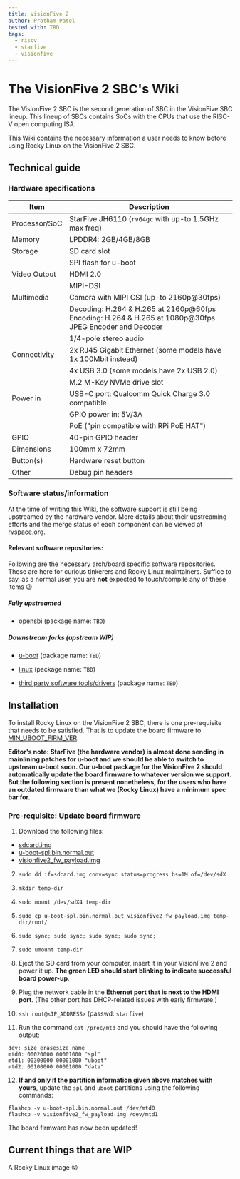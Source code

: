```yaml
---
title: VisionFive 2
author: Pratham Patel
tested with: TBD
tags:
  - riscv
  - starfive
  - visionfive
---
```


[MIN_UBOOT_FIRM_VER]: v2.11.5

# The VisionFive 2 SBC's Wiki

The VisionFive 2 SBC is the second generation of SBC in the VisionFive SBC lineup. This lineup of SBCs contains SoCs with the CPUs that use the RISC-V open computing ISA.

This Wiki contains the necessary information a user needs to know before using Rocky Linux on the VisionFive 2 SBC.

## Technical guide

### Hardware specifications

| Item          | Description                                                                                            |
|---------------|--------------------------------------------------------------------------------------------------------|
| Processor/SoC | StarFive JH6110 (`rv64gc` with up-to 1.5GHz max freq)                                                  |
| Memory        | LPDDR4: 2GB/4GB/8GB                                                                                    |
| Storage       | SD card slot                                                                                           |
|               | SPI flash for u-boot                                                                                   |
| Video Output  | HDMI 2.0                                                                                               |
|               | MIPI-DSI                                                                                               |
| Multimedia    | Camera with MIPI CSI (up-to 2160p@30fps)                                                               |
|               | Decoding: H.264 & H.265 at 2160p@60fps Encoding: H.264 & H.265 at 1080p@30fps JPEG Encoder and Decoder |
|               | 1/4-pole stereo audio                                                                                  |
| Connectivity  | 2x RJ45 Gigabit Ethernet (some models have 1x 100Mbit instead)                                         |
|               | 4x USB 3.0 (some models have 2x USB 2.0)                                                               |
|               | M.2 M-Key NVMe drive slot                                                                              |
| Power in      | USB-C port: Qualcomm Quick Charge 3.0 compatible                                                       |
|               | GPIO power in: 5V/3A                                                                                   |
|               | PoE ("pin compatible with RPi PoE HAT")                                                                |
| GPIO          | 40-pin GPIO header                                                                                     |
| Dimensions    | 100mm x 72mm                                                                                           |
| Button(s)     | Hardware reset button                                                                                  |
| Other         | Debug pin headers                                                                                      |

### Software status/information

At the time of writing this Wiki, the software support is still being upstreamed by the hardware vendor. More details about their upstreaming efforts and the merge status of each component can be viewed at [rvspace.org](https://rvspace.org/en/project/JH7110_Upstream_Plan).

#### Relevant software repositories:

Following are the necessary arch/board specific software repositories. These are here for curious tinkerers and Rocky Linux maintainers. Suffice to say, as a normal user, you are **not** expected to touch/compile any of these items :wink:

##### Fully upstreamed

- [opensbi](https://github.com/riscv-software-src/opensbi) (package name: `TBD`)

##### Downstream forks (upstream WIP)

- [u-boot](https://github.com/starfive-tech/u-boot) (package name: `TBD`)

- [linux](https://github.com/starfive-tech/linux/) (package name: `TBD`)

- [third party software tools/drivers](https://github.com/starfive-tech/soft_3rdpart/) (package name: `TBD`)

## Installation

To install Rocky Linux on the VisionFive 2 SBC, there is one pre-requisite that needs to be satisfied. That is to update the board firmware to [MIN_UBOOT_FIRM_VER].

**Editor's note: StarFive (the hardware vendor) is almost done sending in mainlining patches for u-boot and we should be able to switch to upstream u-boot soon. Our u-boot package for the VisionFive 2 should automatically update the board firmware to whatever version we support. But the following section is present nonetheless, for the users who have an outdated firmware than what we (Rocky Linux) have a minimum spec bar for.**

### Pre-requisite: Update board firmware

1. Download the following files:
- [sdcard.img](https://github.com/starfive-tech/VisionFive2/releases/download/[MIN_UBOOT_FIRM_VER]/sdcard.img)
- [u-boot-spl.bin.normal.out](https://github.com/starfive-tech/VisionFive2/releases/download/[MIN_UBOOT_FIRM_VER]/u-boot-spl.bin.normal.out)
- [visionfive2_fw_payload.img](https://github.com/starfive-tech/VisionFive2/releases/download/[MIN_UBOOT_FIRM_VER]/visionfive2_fw_payload.img)

2. `sudo dd if=sdcard.img conv=sync status=progress bs=1M of=/dev/sdX`

3. `mkdir temp-dir`

4. `sudo mount /dev/sdX4 temp-dir`

5. `sudo cp u-boot-spl.bin.normal.out visionfive2_fw_payload.img temp-dir/root/`

6. `sudo sync; sudo sync; sudo sync; sudo sync;`

7. `sudo umount temp-dir`

8. Eject the SD card from your computer, insert it in your VisionFive 2 and power it up. **The green LED should start blinking to indicate successful board power-up**.

9. Plug the network cable in the **Ethernet port that is next to the HDMI port**. (The other port has DHCP-related issues with early firmware.)

10. `ssh root@<IP_ADDRESS>` (passwd: `starfive`)

11. Run the command `cat /proc/mtd` and you should have the following output:
```
dev: size erasesize name
mtd0: 00020000 00001000 "spl"
mtd1: 00300000 00001000 "uboot"
mtd2: 00100000 00001000 "data"
```

12. **If and only if the partition information given above matches with yours**, update the `spl` and `uboot` partitions using the following commands:
```
flashcp -v u-boot-spl.bin.normal.out /dev/mtd0
flashcp -v visionfive2_fw_payload.img /dev/mtd1
```

The board firmware has now been updated!

## Current things that are WIP

A Rocky Linux image :stuck_out_tongue_closed_eyes:

